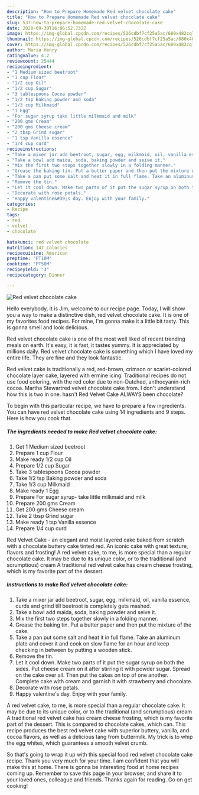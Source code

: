 ```yaml
---
description: "How to Prepare Homemade Red velvet chocolate cake"
title: "How to Prepare Homemade Red velvet chocolate cake"
slug: 537-how-to-prepare-homemade-red-velvet-chocolate-cake
date: 2020-09-30T16:06:52.732Z
image: https://img-global.cpcdn.com/recipes/526cdbf7cf25a5ac/680x482cq70/red-velvet-chocolate-cake-recipe-main-photo.jpg
thumbnail: https://img-global.cpcdn.com/recipes/526cdbf7cf25a5ac/680x482cq70/red-velvet-chocolate-cake-recipe-main-photo.jpg
cover: https://img-global.cpcdn.com/recipes/526cdbf7cf25a5ac/680x482cq70/red-velvet-chocolate-cake-recipe-main-photo.jpg
author: Maria Henry
ratingvalue: 4.2
reviewcount: 25444
recipeingredient:
- "1 Medium sized beetroot"
- "1 cup Flour"
- "1/2 cup Oil"
- "1/2 cup Sugar"
- "3 tablespoons Cocoa powder"
- "1/2 tsp Baking powder and soda"
- "1/3 cup Milkmaid"
- "1 Egg"
- "For sugar syrup take little milkmaid and milk"
- "200 gms Cream"
- "200 gms Cheese cream"
- "2 tbsp Grind sugar"
- "1 tsp Vanilla essence"
- "1/4 cup curd"
recipeinstructions:
- "Take a mixer jar add beetroot, sugar, egg, milkmaid, oil, vanilla essence, curds and grind till beetroot is completely gets mashed."
- "Take a bowl add maida, soda, baking powder and seive it."
- "Mix the first two steps together slowly in a folding manner."
- "Grease the baking tin. Put a butter paper and then put the mixture of the cake."
- "Take a pan put some salt and heat it in full flame. Take an aluminum plate and cover it and cook on slow flame for an hour and keep checking in between by putting a wooden stick."
- "Remove the tin."
- "Let it cool down. Make two parts of it put the sugar syrup on both the sides. Put cheese cream on it after stirring it with powder sugar. Spread on the cake over all. Then put the cakes on top of one another. Complete cake with cream and garnish it with strawberry and chocolate."
- "Decorate with rose petals."
- "Happy valentine&#39;s day. Enjoy with your family."
categories:
- Recipe
tags:
- red
- velvet
- chocolate

katakunci: red velvet chocolate 
nutrition: 147 calories
recipecuisine: American
preptime: "PT10M"
cooktime: "PT50M"
recipeyield: "3"
recipecategory: Dinner

---
```



![Red velvet chocolate cake](https://img-global.cpcdn.com/recipes/526cdbf7cf25a5ac/680x482cq70/red-velvet-chocolate-cake-recipe-main-photo.jpg)

Hello everybody, it is Jim, welcome to our recipe page. Today, I will show you a way to make a distinctive dish, red velvet chocolate cake. It is one of my favorites food recipes. For mine, I'm gonna make it a little bit tasty. This is gonna smell and look delicious.

Red velvet chocolate cake is one of the most well liked of recent trending meals on earth. It's easy, it is fast, it tastes yummy. It is appreciated by millions daily. Red velvet chocolate cake is something which I have loved my entire life. They are fine and they look fantastic.

Red velvet cake is traditionally a red, red-brown, crimson or scarlet-colored chocolate layer cake, layered with ermine icing. Traditional recipes do not use food coloring, with the red color due to non-Dutched, anthocyanin-rich cocoa. Martha Stewartred velvet chocolate cake from. I don&#39;t understand how this is two in one. hasn&#39;t Red Velvet Cake ALWAYS been chocolate?


To begin with this particular recipe, we have to prepare a few ingredients. You can have red velvet chocolate cake using 14 ingredients and 9 steps. Here is how you cook that.

<!--inarticleads1-->

##### The ingredients needed to make Red velvet chocolate cake:

1. Get 1 Medium sized beetroot
1. Prepare 1 cup Flour
1. Make ready 1/2 cup Oil
1. Prepare 1/2 cup Sugar
1. Take 3 tablespoons Cocoa powder
1. Take 1/2 tsp Baking powder and soda
1. Take 1/3 cup Milkmaid
1. Make ready 1 Egg
1. Prepare For sugar syrup- take little milkmaid and milk
1. Prepare 200 gms Cream
1. Get 200 gms Cheese cream
1. Take 2 tbsp Grind sugar
1. Make ready 1 tsp Vanilla essence
1. Prepare 1/4 cup curd


Red Velvet Cake - an elegant and moist layered cake baked from scratch with a chocolate buttery cake tinted red. An iconic cake with great texture, flavors and frosting! A red velvet cake, to me, is more special than a regular chocolate cake. It may be due to its unique color, or to the traditional (and scrumptious) cream A traditional red velvet cake has cream cheese frosting, which is my favorite part of the dessert. 

<!--inarticleads2-->

##### Instructions to make Red velvet chocolate cake:

1. Take a mixer jar add beetroot, sugar, egg, milkmaid, oil, vanilla essence, curds and grind till beetroot is completely gets mashed.
1. Take a bowl add maida, soda, baking powder and seive it.
1. Mix the first two steps together slowly in a folding manner.
1. Grease the baking tin. Put a butter paper and then put the mixture of the cake.
1. Take a pan put some salt and heat it in full flame. Take an aluminum plate and cover it and cook on slow flame for an hour and keep checking in between by putting a wooden stick.
1. Remove the tin.
1. Let it cool down. Make two parts of it put the sugar syrup on both the sides. Put cheese cream on it after stirring it with powder sugar. Spread on the cake over all. Then put the cakes on top of one another. Complete cake with cream and garnish it with strawberry and chocolate.
1. Decorate with rose petals.
1. Happy valentine&#39;s day. Enjoy with your family.


A red velvet cake, to me, is more special than a regular chocolate cake. It may be due to its unique color, or to the traditional (and scrumptious) cream A traditional red velvet cake has cream cheese frosting, which is my favorite part of the dessert. This is compared to chocolate cakes, which can. This recipe produces the best red velvet cake with superior buttery, vanilla, and cocoa flavors, as well as a delicious tang from buttermilk. My trick is to whip the egg whites, which guarantees a smooth velvet crumb. 

So that's going to wrap it up with this special food red velvet chocolate cake recipe. Thank you very much for your time. I am confident that you will make this at home. There is gonna be interesting food at home recipes coming up. Remember to save this page in your browser, and share it to your loved ones, colleague and friends. Thanks again for reading. Go on get cooking!
